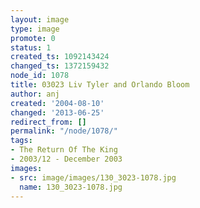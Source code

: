 ```yaml
---
layout: image
type: image
promote: 0
status: 1
created_ts: 1092143424
changed_ts: 1372159432
node_id: 1078
title: 03023 Liv Tyler and Orlando Bloom
author: anj
created: '2004-08-10'
changed: '2013-06-25'
redirect_from: []
permalink: "/node/1078/"
tags:
- The Return Of The King
- 2003/12 - December 2003
images:
- src: image/images/130_3023-1078.jpg
  name: 130_3023-1078.jpg
---
```


